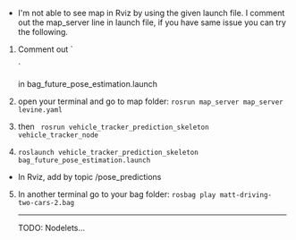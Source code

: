 - I'm not able to see  map in Rviz by using the given launch file. I comment out the map_server line in launch file, if you have same issue you can try the following. 

1. Comment out `<!-- Run map server -->
     <!--arg name="map_file" default="$(find vehicle_tracker_prediction_skeleton)/maps/levine.yaml"/-->
     <!--node name="map_server" pkg="map_server" type="map_server" args="$(arg map_file)" /-->` 
     in bag_future_pose_estimation.launch

2. open your terminal and go to map folder: `rosrun map_server map_server levine.yaml` 

3. then ` rosrun vehicle_tracker_prediction_skeleton vehicle_tracker_node`

4.  `roslaunch vehicle_tracker_prediction_skeleton bag_future_pose_estimation.launch `

   - In Rviz, add by topic /pose_predictions 

     

5. In another terminal go to your bag folder: `rosbag play matt-driving-two-cars-2.bag  `

     ---

     TODO: Nodelets...
